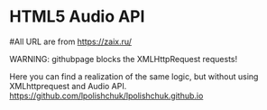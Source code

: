 # HTML5 Audio API

#All URL are from https://zaix.ru/


WARNING: githubpage blocks the XMLHttpRequest requests!


Here you can find a realization of the same logic, but without using XMLhttprequest and Audio API. 
https://github.com/lpolishchuk/lpolishchuk.github.io
﻿

​
